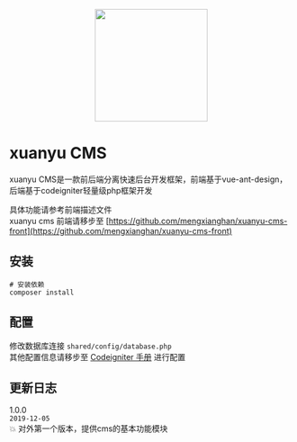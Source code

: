 <p align="center">
<img src="http://q219t1n5l.bkt.clouddn.com/logo.svg" height="200" />
</p>

# xuanyu CMS

xuanyu CMS是一款前后端分离快速后台开发框架，前端基于vue-ant-design，后端基于codeigniter轻量级php框架开发

具体功能请参考前端描述文件  
xuanyu cms 前端请移步至 [https://github.com/mengxianghan/xuanyu-cms-front](https://github.com/mengxianghan/xuanyu-cms-front)

## 安装

```
# 安装依赖
composer install
```

## 配置

修改数据库连接 `shared/config/database.php`  
其他配置信息请移步至
<a href="http://codeigniter.org.cn/user_guide/" target="_blank">Codeigniter 手册</a>
进行配置  

## 更新日志  
1.0.0  
`2019-12-05`  
:boom: 对外第一个版本，提供cms的基本功能模块  